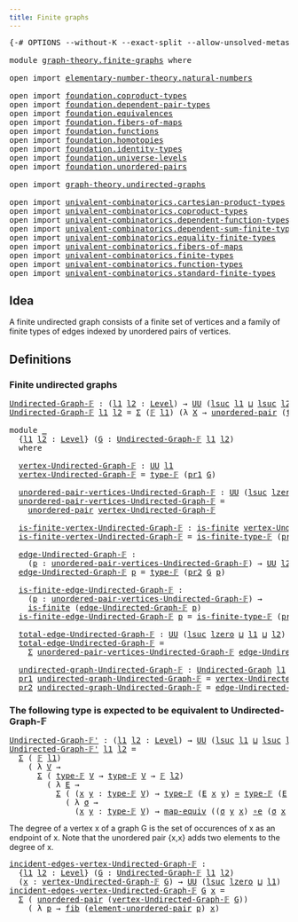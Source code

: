 ```yaml
---
title: Finite graphs
---
```


<pre class="Agda"><a id="39" class="Symbol">{-#</a> <a id="43" class="Keyword">OPTIONS</a> <a id="51" class="Pragma">--without-K</a> <a id="63" class="Pragma">--exact-split</a> <a id="77" class="Pragma">--allow-unsolved-metas</a> <a id="100" class="Symbol">#-}</a>

<a id="105" class="Keyword">module</a> <a id="112" href="graph-theory.finite-graphs.html" class="Module">graph-theory.finite-graphs</a> <a id="139" class="Keyword">where</a>

<a id="146" class="Keyword">open</a> <a id="151" class="Keyword">import</a> <a id="158" href="elementary-number-theory.natural-numbers.html" class="Module">elementary-number-theory.natural-numbers</a>

<a id="200" class="Keyword">open</a> <a id="205" class="Keyword">import</a> <a id="212" href="foundation.coproduct-types.html" class="Module">foundation.coproduct-types</a>
<a id="239" class="Keyword">open</a> <a id="244" class="Keyword">import</a> <a id="251" href="foundation.dependent-pair-types.html" class="Module">foundation.dependent-pair-types</a>
<a id="283" class="Keyword">open</a> <a id="288" class="Keyword">import</a> <a id="295" href="foundation.equivalences.html" class="Module">foundation.equivalences</a>
<a id="319" class="Keyword">open</a> <a id="324" class="Keyword">import</a> <a id="331" href="foundation.fibers-of-maps.html" class="Module">foundation.fibers-of-maps</a>
<a id="357" class="Keyword">open</a> <a id="362" class="Keyword">import</a> <a id="369" href="foundation.functions.html" class="Module">foundation.functions</a>
<a id="390" class="Keyword">open</a> <a id="395" class="Keyword">import</a> <a id="402" href="foundation.homotopies.html" class="Module">foundation.homotopies</a>
<a id="424" class="Keyword">open</a> <a id="429" class="Keyword">import</a> <a id="436" href="foundation.identity-types.html" class="Module">foundation.identity-types</a>
<a id="462" class="Keyword">open</a> <a id="467" class="Keyword">import</a> <a id="474" href="foundation.universe-levels.html" class="Module">foundation.universe-levels</a>
<a id="501" class="Keyword">open</a> <a id="506" class="Keyword">import</a> <a id="513" href="foundation.unordered-pairs.html" class="Module">foundation.unordered-pairs</a>

<a id="541" class="Keyword">open</a> <a id="546" class="Keyword">import</a> <a id="553" href="graph-theory.undirected-graphs.html" class="Module">graph-theory.undirected-graphs</a>

<a id="585" class="Keyword">open</a> <a id="590" class="Keyword">import</a> <a id="597" href="univalent-combinatorics.cartesian-product-types.html" class="Module">univalent-combinatorics.cartesian-product-types</a>
<a id="645" class="Keyword">open</a> <a id="650" class="Keyword">import</a> <a id="657" href="univalent-combinatorics.coproduct-types.html" class="Module">univalent-combinatorics.coproduct-types</a>
<a id="697" class="Keyword">open</a> <a id="702" class="Keyword">import</a> <a id="709" href="univalent-combinatorics.dependent-function-types.html" class="Module">univalent-combinatorics.dependent-function-types</a>
<a id="758" class="Keyword">open</a> <a id="763" class="Keyword">import</a> <a id="770" href="univalent-combinatorics.dependent-sum-finite-types.html" class="Module">univalent-combinatorics.dependent-sum-finite-types</a>
<a id="821" class="Keyword">open</a> <a id="826" class="Keyword">import</a> <a id="833" href="univalent-combinatorics.equality-finite-types.html" class="Module">univalent-combinatorics.equality-finite-types</a>
<a id="879" class="Keyword">open</a> <a id="884" class="Keyword">import</a> <a id="891" href="univalent-combinatorics.fibers-of-maps.html" class="Module">univalent-combinatorics.fibers-of-maps</a>
<a id="930" class="Keyword">open</a> <a id="935" class="Keyword">import</a> <a id="942" href="univalent-combinatorics.finite-types.html" class="Module">univalent-combinatorics.finite-types</a>
<a id="979" class="Keyword">open</a> <a id="984" class="Keyword">import</a> <a id="991" href="univalent-combinatorics.function-types.html" class="Module">univalent-combinatorics.function-types</a>
<a id="1030" class="Keyword">open</a> <a id="1035" class="Keyword">import</a> <a id="1042" href="univalent-combinatorics.standard-finite-types.html" class="Module">univalent-combinatorics.standard-finite-types</a>
</pre>
## Idea

A finite undirected graph consists of a finite set of vertices and a family of finite types of edges indexed by unordered pairs of vertices.

## Definitions

### Finite undirected graphs

<pre class="Agda"><a id="Undirected-Graph-𝔽"></a><a id="1298" href="graph-theory.finite-graphs.html#1298" class="Function">Undirected-Graph-𝔽</a> <a id="1317" class="Symbol">:</a> <a id="1319" class="Symbol">(</a><a id="1320" href="graph-theory.finite-graphs.html#1320" class="Bound">l1</a> <a id="1323" href="graph-theory.finite-graphs.html#1323" class="Bound">l2</a> <a id="1326" class="Symbol">:</a> <a id="1328" href="Agda.Primitive.html#597" class="Postulate">Level</a><a id="1333" class="Symbol">)</a> <a id="1335" class="Symbol">→</a> <a id="1337" href="foundation-core.universe-levels.html#235" class="Primitive">UU</a> <a id="1340" class="Symbol">(</a><a id="1341" href="Agda.Primitive.html#780" class="Primitive">lsuc</a> <a id="1346" href="graph-theory.finite-graphs.html#1320" class="Bound">l1</a> <a id="1349" href="Agda.Primitive.html#810" class="Primitive Operator">⊔</a> <a id="1351" href="Agda.Primitive.html#780" class="Primitive">lsuc</a> <a id="1356" href="graph-theory.finite-graphs.html#1323" class="Bound">l2</a><a id="1358" class="Symbol">)</a>
<a id="1360" href="graph-theory.finite-graphs.html#1298" class="Function">Undirected-Graph-𝔽</a> <a id="1379" href="graph-theory.finite-graphs.html#1379" class="Bound">l1</a> <a id="1382" href="graph-theory.finite-graphs.html#1382" class="Bound">l2</a> <a id="1385" class="Symbol">=</a> <a id="1387" href="foundation-core.dependent-pair-types.html#515" class="Record">Σ</a> <a id="1389" class="Symbol">(</a><a id="1390" href="univalent-combinatorics.finite-types.html#4550" class="Function">𝔽</a> <a id="1392" href="graph-theory.finite-graphs.html#1379" class="Bound">l1</a><a id="1394" class="Symbol">)</a> <a id="1396" class="Symbol">(λ</a> <a id="1399" href="graph-theory.finite-graphs.html#1399" class="Bound">X</a> <a id="1401" class="Symbol">→</a> <a id="1403" href="foundation.unordered-pairs.html#2489" class="Function">unordered-pair</a> <a id="1418" class="Symbol">(</a><a id="1419" href="univalent-combinatorics.finite-types.html#4606" class="Function">type-𝔽</a> <a id="1426" href="graph-theory.finite-graphs.html#1399" class="Bound">X</a><a id="1427" class="Symbol">)</a> <a id="1429" class="Symbol">→</a> <a id="1431" href="univalent-combinatorics.finite-types.html#4550" class="Function">𝔽</a> <a id="1433" href="graph-theory.finite-graphs.html#1382" class="Bound">l2</a><a id="1435" class="Symbol">)</a>

<a id="1438" class="Keyword">module</a> <a id="1445" href="graph-theory.finite-graphs.html#1445" class="Module">_</a>
  <a id="1449" class="Symbol">{</a><a id="1450" href="graph-theory.finite-graphs.html#1450" class="Bound">l1</a> <a id="1453" href="graph-theory.finite-graphs.html#1453" class="Bound">l2</a> <a id="1456" class="Symbol">:</a> <a id="1458" href="Agda.Primitive.html#597" class="Postulate">Level</a><a id="1463" class="Symbol">}</a> <a id="1465" class="Symbol">(</a><a id="1466" href="graph-theory.finite-graphs.html#1466" class="Bound">G</a> <a id="1468" class="Symbol">:</a> <a id="1470" href="graph-theory.finite-graphs.html#1298" class="Function">Undirected-Graph-𝔽</a> <a id="1489" href="graph-theory.finite-graphs.html#1450" class="Bound">l1</a> <a id="1492" href="graph-theory.finite-graphs.html#1453" class="Bound">l2</a><a id="1494" class="Symbol">)</a>
  <a id="1498" class="Keyword">where</a>

  <a id="1507" href="graph-theory.finite-graphs.html#1507" class="Function">vertex-Undirected-Graph-𝔽</a> <a id="1533" class="Symbol">:</a> <a id="1535" href="foundation-core.universe-levels.html#235" class="Primitive">UU</a> <a id="1538" href="graph-theory.finite-graphs.html#1450" class="Bound">l1</a>
  <a id="1543" href="graph-theory.finite-graphs.html#1507" class="Function">vertex-Undirected-Graph-𝔽</a> <a id="1569" class="Symbol">=</a> <a id="1571" href="univalent-combinatorics.finite-types.html#4606" class="Function">type-𝔽</a> <a id="1578" class="Symbol">(</a><a id="1579" href="foundation-core.dependent-pair-types.html#605" class="Field">pr1</a> <a id="1583" href="graph-theory.finite-graphs.html#1466" class="Bound">G</a><a id="1584" class="Symbol">)</a>

  <a id="1589" href="graph-theory.finite-graphs.html#1589" class="Function">unordered-pair-vertices-Undirected-Graph-𝔽</a> <a id="1632" class="Symbol">:</a> <a id="1634" href="foundation-core.universe-levels.html#235" class="Primitive">UU</a> <a id="1637" class="Symbol">(</a><a id="1638" href="Agda.Primitive.html#780" class="Primitive">lsuc</a> <a id="1643" href="Agda.Primitive.html#764" class="Primitive">lzero</a> <a id="1649" href="Agda.Primitive.html#810" class="Primitive Operator">⊔</a> <a id="1651" href="graph-theory.finite-graphs.html#1450" class="Bound">l1</a><a id="1653" class="Symbol">)</a>
  <a id="1657" href="graph-theory.finite-graphs.html#1589" class="Function">unordered-pair-vertices-Undirected-Graph-𝔽</a> <a id="1700" class="Symbol">=</a>
    <a id="1706" href="foundation.unordered-pairs.html#2489" class="Function">unordered-pair</a> <a id="1721" href="graph-theory.finite-graphs.html#1507" class="Function">vertex-Undirected-Graph-𝔽</a>

  <a id="1750" href="graph-theory.finite-graphs.html#1750" class="Function">is-finite-vertex-Undirected-Graph-𝔽</a> <a id="1786" class="Symbol">:</a> <a id="1788" href="univalent-combinatorics.finite-types.html#4139" class="Function">is-finite</a> <a id="1798" href="graph-theory.finite-graphs.html#1507" class="Function">vertex-Undirected-Graph-𝔽</a>
  <a id="1826" href="graph-theory.finite-graphs.html#1750" class="Function">is-finite-vertex-Undirected-Graph-𝔽</a> <a id="1862" class="Symbol">=</a> <a id="1864" href="univalent-combinatorics.finite-types.html#4658" class="Function">is-finite-type-𝔽</a> <a id="1881" class="Symbol">(</a><a id="1882" href="foundation-core.dependent-pair-types.html#605" class="Field">pr1</a> <a id="1886" href="graph-theory.finite-graphs.html#1466" class="Bound">G</a><a id="1887" class="Symbol">)</a>

  <a id="1892" href="graph-theory.finite-graphs.html#1892" class="Function">edge-Undirected-Graph-𝔽</a> <a id="1916" class="Symbol">:</a>
    <a id="1922" class="Symbol">(</a><a id="1923" href="graph-theory.finite-graphs.html#1923" class="Bound">p</a> <a id="1925" class="Symbol">:</a> <a id="1927" href="graph-theory.finite-graphs.html#1589" class="Function">unordered-pair-vertices-Undirected-Graph-𝔽</a><a id="1969" class="Symbol">)</a> <a id="1971" class="Symbol">→</a> <a id="1973" href="foundation-core.universe-levels.html#235" class="Primitive">UU</a> <a id="1976" href="graph-theory.finite-graphs.html#1453" class="Bound">l2</a>
  <a id="1981" href="graph-theory.finite-graphs.html#1892" class="Function">edge-Undirected-Graph-𝔽</a> <a id="2005" href="graph-theory.finite-graphs.html#2005" class="Bound">p</a> <a id="2007" class="Symbol">=</a> <a id="2009" href="univalent-combinatorics.finite-types.html#4606" class="Function">type-𝔽</a> <a id="2016" class="Symbol">(</a><a id="2017" href="foundation-core.dependent-pair-types.html#617" class="Field">pr2</a> <a id="2021" href="graph-theory.finite-graphs.html#1466" class="Bound">G</a> <a id="2023" href="graph-theory.finite-graphs.html#2005" class="Bound">p</a><a id="2024" class="Symbol">)</a>

  <a id="2029" href="graph-theory.finite-graphs.html#2029" class="Function">is-finite-edge-Undirected-Graph-𝔽</a> <a id="2063" class="Symbol">:</a>
    <a id="2069" class="Symbol">(</a><a id="2070" href="graph-theory.finite-graphs.html#2070" class="Bound">p</a> <a id="2072" class="Symbol">:</a> <a id="2074" href="graph-theory.finite-graphs.html#1589" class="Function">unordered-pair-vertices-Undirected-Graph-𝔽</a><a id="2116" class="Symbol">)</a> <a id="2118" class="Symbol">→</a>
    <a id="2124" href="univalent-combinatorics.finite-types.html#4139" class="Function">is-finite</a> <a id="2134" class="Symbol">(</a><a id="2135" href="graph-theory.finite-graphs.html#1892" class="Function">edge-Undirected-Graph-𝔽</a> <a id="2159" href="graph-theory.finite-graphs.html#2070" class="Bound">p</a><a id="2160" class="Symbol">)</a>
  <a id="2164" href="graph-theory.finite-graphs.html#2029" class="Function">is-finite-edge-Undirected-Graph-𝔽</a> <a id="2198" href="graph-theory.finite-graphs.html#2198" class="Bound">p</a> <a id="2200" class="Symbol">=</a> <a id="2202" href="univalent-combinatorics.finite-types.html#4658" class="Function">is-finite-type-𝔽</a> <a id="2219" class="Symbol">(</a><a id="2220" href="foundation-core.dependent-pair-types.html#617" class="Field">pr2</a> <a id="2224" href="graph-theory.finite-graphs.html#1466" class="Bound">G</a> <a id="2226" href="graph-theory.finite-graphs.html#2198" class="Bound">p</a><a id="2227" class="Symbol">)</a>

  <a id="2232" href="graph-theory.finite-graphs.html#2232" class="Function">total-edge-Undirected-Graph-𝔽</a> <a id="2262" class="Symbol">:</a> <a id="2264" href="foundation-core.universe-levels.html#235" class="Primitive">UU</a> <a id="2267" class="Symbol">(</a><a id="2268" href="Agda.Primitive.html#780" class="Primitive">lsuc</a> <a id="2273" href="Agda.Primitive.html#764" class="Primitive">lzero</a> <a id="2279" href="Agda.Primitive.html#810" class="Primitive Operator">⊔</a> <a id="2281" href="graph-theory.finite-graphs.html#1450" class="Bound">l1</a> <a id="2284" href="Agda.Primitive.html#810" class="Primitive Operator">⊔</a> <a id="2286" href="graph-theory.finite-graphs.html#1453" class="Bound">l2</a><a id="2288" class="Symbol">)</a>
  <a id="2292" href="graph-theory.finite-graphs.html#2232" class="Function">total-edge-Undirected-Graph-𝔽</a> <a id="2322" class="Symbol">=</a>
    <a id="2328" href="foundation-core.dependent-pair-types.html#515" class="Record">Σ</a> <a id="2330" href="graph-theory.finite-graphs.html#1589" class="Function">unordered-pair-vertices-Undirected-Graph-𝔽</a> <a id="2373" href="graph-theory.finite-graphs.html#1892" class="Function">edge-Undirected-Graph-𝔽</a>

  <a id="2400" href="graph-theory.finite-graphs.html#2400" class="Function">undirected-graph-Undirected-Graph-𝔽</a> <a id="2436" class="Symbol">:</a> <a id="2438" href="graph-theory.undirected-graphs.html#1060" class="Function">Undirected-Graph</a> <a id="2455" href="graph-theory.finite-graphs.html#1450" class="Bound">l1</a> <a id="2458" href="graph-theory.finite-graphs.html#1453" class="Bound">l2</a>
  <a id="2463" href="foundation-core.dependent-pair-types.html#605" class="Field">pr1</a> <a id="2467" href="graph-theory.finite-graphs.html#2400" class="Function">undirected-graph-Undirected-Graph-𝔽</a> <a id="2503" class="Symbol">=</a> <a id="2505" href="graph-theory.finite-graphs.html#1507" class="Function">vertex-Undirected-Graph-𝔽</a>
  <a id="2533" href="foundation-core.dependent-pair-types.html#617" class="Field">pr2</a> <a id="2537" href="graph-theory.finite-graphs.html#2400" class="Function">undirected-graph-Undirected-Graph-𝔽</a> <a id="2573" class="Symbol">=</a> <a id="2575" href="graph-theory.finite-graphs.html#1892" class="Function">edge-Undirected-Graph-𝔽</a>
</pre>

### The following type is expected to be equivalent to Undirected-Graph-𝔽

<pre class="Agda"><a id="Undirected-Graph-𝔽&#39;"></a><a id="2688" href="graph-theory.finite-graphs.html#2688" class="Function">Undirected-Graph-𝔽&#39;</a> <a id="2708" class="Symbol">:</a> <a id="2710" class="Symbol">(</a><a id="2711" href="graph-theory.finite-graphs.html#2711" class="Bound">l1</a> <a id="2714" href="graph-theory.finite-graphs.html#2714" class="Bound">l2</a> <a id="2717" class="Symbol">:</a> <a id="2719" href="Agda.Primitive.html#597" class="Postulate">Level</a><a id="2724" class="Symbol">)</a> <a id="2726" class="Symbol">→</a> <a id="2728" href="foundation-core.universe-levels.html#235" class="Primitive">UU</a> <a id="2731" class="Symbol">(</a><a id="2732" href="Agda.Primitive.html#780" class="Primitive">lsuc</a> <a id="2737" href="graph-theory.finite-graphs.html#2711" class="Bound">l1</a> <a id="2740" href="Agda.Primitive.html#810" class="Primitive Operator">⊔</a> <a id="2742" href="Agda.Primitive.html#780" class="Primitive">lsuc</a> <a id="2747" href="graph-theory.finite-graphs.html#2714" class="Bound">l2</a><a id="2749" class="Symbol">)</a>
<a id="2751" href="graph-theory.finite-graphs.html#2688" class="Function">Undirected-Graph-𝔽&#39;</a> <a id="2771" href="graph-theory.finite-graphs.html#2771" class="Bound">l1</a> <a id="2774" href="graph-theory.finite-graphs.html#2774" class="Bound">l2</a> <a id="2777" class="Symbol">=</a>
  <a id="2781" href="foundation-core.dependent-pair-types.html#515" class="Record">Σ</a> <a id="2783" class="Symbol">(</a> <a id="2785" href="univalent-combinatorics.finite-types.html#4550" class="Function">𝔽</a> <a id="2787" href="graph-theory.finite-graphs.html#2771" class="Bound">l1</a><a id="2789" class="Symbol">)</a>
    <a id="2795" class="Symbol">(</a> <a id="2797" class="Symbol">λ</a> <a id="2799" href="graph-theory.finite-graphs.html#2799" class="Bound">V</a> <a id="2801" class="Symbol">→</a>
      <a id="2809" href="foundation-core.dependent-pair-types.html#515" class="Record">Σ</a> <a id="2811" class="Symbol">(</a> <a id="2813" href="univalent-combinatorics.finite-types.html#4606" class="Function">type-𝔽</a> <a id="2820" href="graph-theory.finite-graphs.html#2799" class="Bound">V</a> <a id="2822" class="Symbol">→</a> <a id="2824" href="univalent-combinatorics.finite-types.html#4606" class="Function">type-𝔽</a> <a id="2831" href="graph-theory.finite-graphs.html#2799" class="Bound">V</a> <a id="2833" class="Symbol">→</a> <a id="2835" href="univalent-combinatorics.finite-types.html#4550" class="Function">𝔽</a> <a id="2837" href="graph-theory.finite-graphs.html#2774" class="Bound">l2</a><a id="2839" class="Symbol">)</a>
        <a id="2849" class="Symbol">(</a> <a id="2851" class="Symbol">λ</a> <a id="2853" href="graph-theory.finite-graphs.html#2853" class="Bound">E</a> <a id="2855" class="Symbol">→</a>
          <a id="2867" href="foundation-core.dependent-pair-types.html#515" class="Record">Σ</a> <a id="2869" class="Symbol">(</a> <a id="2871" class="Symbol">(</a><a id="2872" href="graph-theory.finite-graphs.html#2872" class="Bound">x</a> <a id="2874" href="graph-theory.finite-graphs.html#2874" class="Bound">y</a> <a id="2876" class="Symbol">:</a> <a id="2878" href="univalent-combinatorics.finite-types.html#4606" class="Function">type-𝔽</a> <a id="2885" href="graph-theory.finite-graphs.html#2799" class="Bound">V</a><a id="2886" class="Symbol">)</a> <a id="2888" class="Symbol">→</a> <a id="2890" href="univalent-combinatorics.finite-types.html#4606" class="Function">type-𝔽</a> <a id="2897" class="Symbol">(</a><a id="2898" href="graph-theory.finite-graphs.html#2853" class="Bound">E</a> <a id="2900" href="graph-theory.finite-graphs.html#2872" class="Bound">x</a> <a id="2902" href="graph-theory.finite-graphs.html#2874" class="Bound">y</a><a id="2903" class="Symbol">)</a> <a id="2905" href="foundation-core.equivalences.html#1621" class="Function Operator">≃</a> <a id="2907" href="univalent-combinatorics.finite-types.html#4606" class="Function">type-𝔽</a> <a id="2914" class="Symbol">(</a><a id="2915" href="graph-theory.finite-graphs.html#2853" class="Bound">E</a> <a id="2917" href="graph-theory.finite-graphs.html#2874" class="Bound">y</a> <a id="2919" href="graph-theory.finite-graphs.html#2872" class="Bound">x</a><a id="2920" class="Symbol">))</a>
            <a id="2935" class="Symbol">(</a> <a id="2937" class="Symbol">λ</a> <a id="2939" href="graph-theory.finite-graphs.html#2939" class="Bound">σ</a> <a id="2941" class="Symbol">→</a>
              <a id="2957" class="Symbol">(</a><a id="2958" href="graph-theory.finite-graphs.html#2958" class="Bound">x</a> <a id="2960" href="graph-theory.finite-graphs.html#2960" class="Bound">y</a> <a id="2962" class="Symbol">:</a> <a id="2964" href="univalent-combinatorics.finite-types.html#4606" class="Function">type-𝔽</a> <a id="2971" href="graph-theory.finite-graphs.html#2799" class="Bound">V</a><a id="2972" class="Symbol">)</a> <a id="2974" class="Symbol">→</a> <a id="2976" href="foundation-core.equivalences.html#1821" class="Function">map-equiv</a> <a id="2986" class="Symbol">((</a><a id="2988" href="graph-theory.finite-graphs.html#2939" class="Bound">σ</a> <a id="2990" href="graph-theory.finite-graphs.html#2960" class="Bound">y</a> <a id="2992" href="graph-theory.finite-graphs.html#2958" class="Bound">x</a><a id="2993" class="Symbol">)</a> <a id="2995" href="foundation-core.equivalences.html#7869" class="Function Operator">∘e</a> <a id="2998" class="Symbol">(</a><a id="2999" href="graph-theory.finite-graphs.html#2939" class="Bound">σ</a> <a id="3001" href="graph-theory.finite-graphs.html#2958" class="Bound">x</a> <a id="3003" href="graph-theory.finite-graphs.html#2960" class="Bound">y</a><a id="3004" class="Symbol">))</a> <a id="3007" href="foundation-core.homotopies.html#1249" class="Function Operator">~</a> <a id="3009" href="foundation-core.functions.html#322" class="Function">id</a><a id="3011" class="Symbol">)))</a>
</pre>
The degree of a vertex x of a graph G is the set of occurences of x as an endpoint of x. Note that the unordered pair {x,x} adds two elements to the degree of x.

<pre class="Agda"><a id="incident-edges-vertex-Undirected-Graph-𝔽"></a><a id="3191" href="graph-theory.finite-graphs.html#3191" class="Function">incident-edges-vertex-Undirected-Graph-𝔽</a> <a id="3232" class="Symbol">:</a>
  <a id="3236" class="Symbol">{</a><a id="3237" href="graph-theory.finite-graphs.html#3237" class="Bound">l1</a> <a id="3240" href="graph-theory.finite-graphs.html#3240" class="Bound">l2</a> <a id="3243" class="Symbol">:</a> <a id="3245" href="Agda.Primitive.html#597" class="Postulate">Level</a><a id="3250" class="Symbol">}</a> <a id="3252" class="Symbol">(</a><a id="3253" href="graph-theory.finite-graphs.html#3253" class="Bound">G</a> <a id="3255" class="Symbol">:</a> <a id="3257" href="graph-theory.finite-graphs.html#1298" class="Function">Undirected-Graph-𝔽</a> <a id="3276" href="graph-theory.finite-graphs.html#3237" class="Bound">l1</a> <a id="3279" href="graph-theory.finite-graphs.html#3240" class="Bound">l2</a><a id="3281" class="Symbol">)</a>
  <a id="3285" class="Symbol">(</a><a id="3286" href="graph-theory.finite-graphs.html#3286" class="Bound">x</a> <a id="3288" class="Symbol">:</a> <a id="3290" href="graph-theory.finite-graphs.html#1507" class="Function">vertex-Undirected-Graph-𝔽</a> <a id="3316" href="graph-theory.finite-graphs.html#3253" class="Bound">G</a><a id="3317" class="Symbol">)</a> <a id="3319" class="Symbol">→</a> <a id="3321" href="foundation-core.universe-levels.html#235" class="Primitive">UU</a> <a id="3324" class="Symbol">(</a><a id="3325" href="Agda.Primitive.html#780" class="Primitive">lsuc</a> <a id="3330" href="Agda.Primitive.html#764" class="Primitive">lzero</a> <a id="3336" href="Agda.Primitive.html#810" class="Primitive Operator">⊔</a> <a id="3338" href="graph-theory.finite-graphs.html#3237" class="Bound">l1</a><a id="3340" class="Symbol">)</a>
<a id="3342" href="graph-theory.finite-graphs.html#3191" class="Function">incident-edges-vertex-Undirected-Graph-𝔽</a> <a id="3383" href="graph-theory.finite-graphs.html#3383" class="Bound">G</a> <a id="3385" href="graph-theory.finite-graphs.html#3385" class="Bound">x</a> <a id="3387" class="Symbol">=</a>
  <a id="3391" href="foundation-core.dependent-pair-types.html#515" class="Record">Σ</a> <a id="3393" class="Symbol">(</a> <a id="3395" href="foundation.unordered-pairs.html#2489" class="Function">unordered-pair</a> <a id="3410" class="Symbol">(</a><a id="3411" href="graph-theory.finite-graphs.html#1507" class="Function">vertex-Undirected-Graph-𝔽</a> <a id="3437" href="graph-theory.finite-graphs.html#3383" class="Bound">G</a><a id="3438" class="Symbol">))</a>
    <a id="3445" class="Symbol">(</a> <a id="3447" class="Symbol">λ</a> <a id="3449" href="graph-theory.finite-graphs.html#3449" class="Bound">p</a> <a id="3451" class="Symbol">→</a> <a id="3453" href="foundation-core.fibers-of-maps.html#942" class="Function">fib</a> <a id="3457" class="Symbol">(</a><a id="3458" href="foundation.unordered-pairs.html#3590" class="Function">element-unordered-pair</a> <a id="3481" href="graph-theory.finite-graphs.html#3449" class="Bound">p</a><a id="3482" class="Symbol">)</a> <a id="3484" href="graph-theory.finite-graphs.html#3385" class="Bound">x</a><a id="3485" class="Symbol">)</a>
</pre>